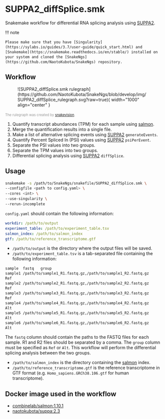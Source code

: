 # SUPPA2_diffSplice.smk

Snakemake workflow for differential RNA splicing analysis using [SUPPA2](https://github.com/comprna/SUPPA).

!!! note

    Please make sure that you have [Singularity](https://sylabs.io/guides/3.7/user-guide/quick_start.html) and [Snakemake](https://snakemake.readthedocs.io/en/stable/) installed on your system and cloned the [SnakeNgs](https://github.com/NaotoKubota/SnakeNgs) repository.

## Workflow

<figure markdown="span">
	![SUPPA2_diffSplice.smk rulegraph](https://github.com/NaotoKubota/SnakeNgs/blob/develop/img/SUPPA2_diffSplice_rulegraph.svg?raw=true){ width="1000" align="center" }
</figure>

<span style="font-size: 0.8em; color: rgba(0, 0, 0, 0.4);">The rulegraph was created by [snakevision](https://github.com/OpenOmics/snakevision).</span>

1. Quantify transcript abundances (TPM) for each sample using [salmon](https://combine-lab.github.io/salmon/).
2. Merge the quantification results into a single file.
3. Make a list of alternative splicing events using [SUPPA2](https://github.com/comprna/SUPPA) `generateEvents`.
4. Quantify Percent Spliced In (PSI) values using [SUPPA2](https://github.com/comprna/SUPPA) `psiPerEvent`.
5. Separate the PSI values into two groups.
6. Separate the TPM values into two groups.
7. Differential splicing analysis using [SUPPA2](https://github.com/comprna/SUPPA) `diffSplice`.

## Usage

``` bash
snakemake -s /path/to/SnakeNgs/snakefile/SUPPA2_diffSplice.smk \
--configfile <path to config.yaml> \
--cores <int> \
--use-singularity \
--rerun-incomplete
```

`config.yaml` should contain the following information:

``` yaml
workdir: /path/to/output
experiment_table: /path/to/experiment_table.tsv
salmon_index: /path/to/salmon_index
gtf: /path/to/reference_transcriptome.gtf
```

- `/path/to/output` is the directory where the output files will be saved.
- `/path/to/experiment_table.tsv` is a tab-separated file containing the following information:

``` text
sample	fastq	group
sample1	/path/to/sample1_R1.fastq.gz,/path/to/sample1_R2.fastq.gz	Ref
sample2	/path/to/sample2_R1.fastq.gz,/path/to/sample2_R2.fastq.gz	Ref
sample3	/path/to/sample3_R1.fastq.gz,/path/to/sample3_R2.fastq.gz	Ref
sample4	/path/to/sample4_R1.fastq.gz,/path/to/sample4_R2.fastq.gz	Alt
sample5	/path/to/sample5_R1.fastq.gz,/path/to/sample5_R2.fastq.gz	Alt
sample6	/path/to/sample6_R1.fastq.gz,/path/to/sample6_R2.fastq.gz	Alt
```

The `fastq` column should contain the paths to the FASTQ files for each sample. R1 and R2 files should be separated by a comma. The `group` column must be specified as `Ref` or `Alt`. This workflow will perform the differential splicing analysis between the two groups.

- `/path/to/salmon_index` is the directory containing the [salmon](https://combine-lab.github.io/salmon/) index.
- `/path/to/reference_transcriptome.gtf` is the reference transcriptome in GTF format (e.g. `Homo_sapiens.GRCh38.106.gtf` for human transcriptome).

## Docker image used in the workflow

- [combinelab/salmon:1.10.1](https://hub.docker.com/r/combinelab/salmon)
- [naotokubota/suppa:2.3](https://hub.docker.com/r/naotokubota/suppa)